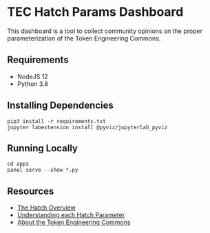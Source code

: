 # TEC Hatch Params Dashboard

This dashboard is a tool to collect community opinions on the proper parameterization of the Token Engineering Commons.

## Requirements

- NodeJS 12
- Python 3.8

## Installing Dependencies

```
pip3 install -r requirements.txt
jupyter labextension install @pyviz/jupyterlab_pyviz
```

## Running Locally

```
cd apps
panel serve --show *.py
```

## Resources

- [The Hatch Overview](https://forum.tecommons.org/t/the-hatch-tl-dr/272)
- [Understanding each Hatch Parameter](https://forum.tecommons.org/t/tec-test-hatch-implementation-specification/226)
- [About the Token Engineering Commons](https://tecommons.org/)
